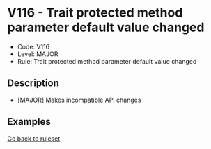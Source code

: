 # V116 - Trait protected method parameter default value changed

* Code: V116
* Level: MAJOR
* Rule: Trait protected method parameter default value changed

## Description

* [MAJOR] Makes incompatible API changes

## Examples

[Go back to ruleset](../README.md)